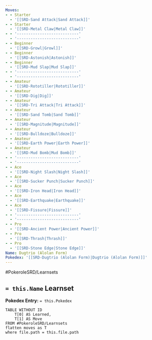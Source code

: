```yaml
---
Moves:
- - Starter
  - '[[SRD-Sand Attack|Sand Attack]]'
- - Starter
  - '[[SRD-Metal Claw|Metal Claw]]'
- - '---------------------------'
  - '---------------------------'
- - Beginner
  - '[[SRD-Growl|Growl]]'
- - Beginner
  - '[[SRD-Astonish|Astonish]]'
- - Beginner
  - '[[SRD-Mud Slap|Mud Slap]]'
- - '---------------------------'
  - '---------------------------'
- - Amateur
  - '[[SRD-Rototiller|Rototiller]]'
- - Amateur
  - '[[SRD-Dig|Dig]]'
- - Amateur
  - '[[SRD-Tri Attack|Tri Attack]]'
- - Amateur
  - '[[SRD-Sand Tomb|Sand Tomb]]'
- - Amateur
  - '[[SRD-Magnitude|Magnitude]]'
- - Amateur
  - '[[SRD-Bulldoze|Bulldoze]]'
- - Amateur
  - '[[SRD-Earth Power|Earth Power]]'
- - Amateur
  - '[[SRD-Mud Bomb|Mud Bomb]]'
- - '---------------------------'
  - '---------------------------'
- - Ace
  - '[[SRD-Night Slash|Night Slash]]'
- - Ace
  - '[[SRD-Sucker Punch|Sucker Punch]]'
- - Ace
  - '[[SRD-Iron Head|Iron Head]]'
- - Ace
  - '[[SRD-Earthquake|Earthquake]]'
- - Ace
  - '[[SRD-Fissure|Fissure]]'
- - '---------------------------'
  - '---------------------------'
- - Pro
  - '[[SRD-Ancient Power|Ancient Power]]'
- - Pro
  - '[[SRD-Thrash|Thrash]]'
- - Pro
  - '[[SRD-Stone Edge|Stone Edge]]'
Name: Dugtrio (Alolan Form)
Pokedex: '[[SRD-Dugtrio (Alolan Form)|Dugtrio (Alolan Form)]]'
---
```


#PokeroleSRD/Learnsets

## `= this.Name` Learnset

**Pokedex Entry:** `= this.Pokedex`

```dataview
TABLE WITHOUT ID
    T[0] AS Learned,
    T[1] AS Move
FROM #PokeroleSRD/Learnsets
flatten moves as T
where file.path = this.file.path
```
